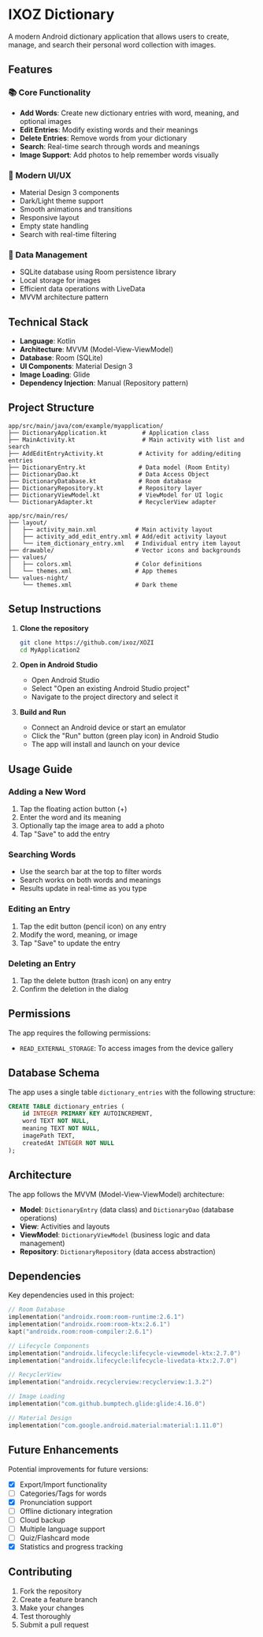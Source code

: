 # IXOZ Dictionary

A modern Android dictionary application that allows users to create, manage, and search their personal word collection with images.

## Features

### 📚 Core Functionality
- **Add Words**: Create new dictionary entries with word, meaning, and optional images
- **Edit Entries**: Modify existing words and their meanings
- **Delete Entries**: Remove words from your dictionary
- **Search**: Real-time search through words and meanings
- **Image Support**: Add photos to help remember words visually

### 🎨 Modern UI/UX
- Material Design 3 components
- Dark/Light theme support
- Smooth animations and transitions
- Responsive layout
- Empty state handling
- Search with real-time filtering

### 💾 Data Management
- SQLite database using Room persistence library
- Local storage for images
- Efficient data operations with LiveData
- MVVM architecture pattern

## Technical Stack

- **Language**: Kotlin
- **Architecture**: MVVM (Model-View-ViewModel)
- **Database**: Room (SQLite)
- **UI Components**: Material Design 3
- **Image Loading**: Glide
- **Dependency Injection**: Manual (Repository pattern)

## Project Structure

```
app/src/main/java/com/example/myapplication/
├── DictionaryApplication.kt          # Application class
├── MainActivity.kt                   # Main activity with list and search
├── AddEditEntryActivity.kt          # Activity for adding/editing entries
├── DictionaryEntry.kt               # Data model (Room Entity)
├── DictionaryDao.kt                 # Data Access Object
├── DictionaryDatabase.kt            # Room database
├── DictionaryRepository.kt          # Repository layer
├── DictionaryViewModel.kt           # ViewModel for UI logic
└── DictionaryAdapter.kt             # RecyclerView adapter

app/src/main/res/
├── layout/
│   ├── activity_main.xml           # Main activity layout
│   ├── activity_add_edit_entry.xml # Add/edit activity layout
│   └── item_dictionary_entry.xml   # Individual entry item layout
├── drawable/                       # Vector icons and backgrounds
├── values/
│   ├── colors.xml                  # Color definitions
│   └── themes.xml                  # App themes
└── values-night/
    └── themes.xml                  # Dark theme
```

## Setup Instructions

1. **Clone the repository**
   ```bash
   git clone https://github.com/ixoz/XOZI
   cd MyApplication2
   ```

2. **Open in Android Studio**
   - Open Android Studio
   - Select "Open an existing Android Studio project"
   - Navigate to the project directory and select it

3. **Build and Run**
   - Connect an Android device or start an emulator
   - Click the "Run" button (green play icon) in Android Studio
   - The app will install and launch on your device

## Usage Guide

### Adding a New Word
1. Tap the floating action button (+)
2. Enter the word and its meaning
3. Optionally tap the image area to add a photo
4. Tap "Save" to add the entry

### Searching Words
- Use the search bar at the top to filter words
- Search works on both words and meanings
- Results update in real-time as you type

### Editing an Entry
1. Tap the edit button (pencil icon) on any entry
2. Modify the word, meaning, or image
3. Tap "Save" to update the entry

### Deleting an Entry
1. Tap the delete button (trash icon) on any entry
2. Confirm the deletion in the dialog

## Permissions

The app requires the following permissions:
- `READ_EXTERNAL_STORAGE`: To access images from the device gallery

## Database Schema

The app uses a single table `dictionary_entries` with the following structure:

```sql
CREATE TABLE dictionary_entries (
    id INTEGER PRIMARY KEY AUTOINCREMENT,
    word TEXT NOT NULL,
    meaning TEXT NOT NULL,
    imagePath TEXT,
    createdAt INTEGER NOT NULL
);
```

## Architecture

The app follows the MVVM (Model-View-ViewModel) architecture:

- **Model**: `DictionaryEntry` (data class) and `DictionaryDao` (database operations)
- **View**: Activities and layouts
- **ViewModel**: `DictionaryViewModel` (business logic and data management)
- **Repository**: `DictionaryRepository` (data access abstraction)

## Dependencies

Key dependencies used in this project:

```kotlin
// Room Database
implementation("androidx.room:room-runtime:2.6.1")
implementation("androidx.room:room-ktx:2.6.1")
kapt("androidx.room:room-compiler:2.6.1")

// Lifecycle Components
implementation("androidx.lifecycle:lifecycle-viewmodel-ktx:2.7.0")
implementation("androidx.lifecycle:lifecycle-livedata-ktx:2.7.0")

// RecyclerView
implementation("androidx.recyclerview:recyclerview:1.3.2")

// Image Loading
implementation("com.github.bumptech.glide:glide:4.16.0")

// Material Design
implementation("com.google.android.material:material:1.11.0")
```

## Future Enhancements

Potential improvements for future versions:

- [X] Export/Import functionality
- [ ] Categories/Tags for words
- [X] Pronunciation support
- [ ] Offline dictionary integration
- [ ] Cloud backup
- [ ] Multiple language support
- [ ] Quiz/Flashcard mode
- [X] Statistics and progress tracking

## Contributing

1. Fork the repository
2. Create a feature branch
3. Make your changes
4. Test thoroughly
5. Submit a pull request
